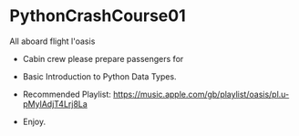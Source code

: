 # PythonCrashCourse01
All aboard flight l'oasis

* Cabin crew please prepare passengers for 
* Basic Introduction to Python Data Types. 

* Recommended Playlist: https://music.apple.com/gb/playlist/oasis/pl.u-pMylAdjT4Lrj8La
* Enjoy.
